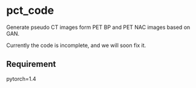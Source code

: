 # pct_code
Generate pseudo CT images form PET BP and PET NAC images based on GAN.

Currently the code is incomplete, and we will soon fix it.

## Requirement
pytorch=1.4



